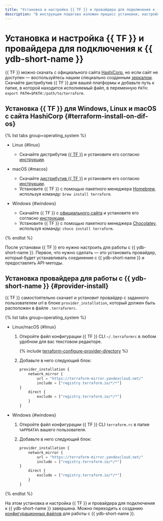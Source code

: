 ```yaml
---
title: "Установка и настройка {{ TF }} и провайдера для подключения к {{ ydb-short-name }}"
description: "В инструкции пошагово изложен процесс установки, настройки {{ TF }} и провайдера {{ yandex-cloud }}."
---
```


# Установка и настройка {{ TF }} и провайдера для подключения к {{ ydb-short-name }}

{{ TF }} можно скачать с официального сайта [HashiCorp](https://developer.hashicorp.com/terraform/downloads), но если сайт не доступен — воспользуйтесь нашим специально созданным [зеркалом](https://hashicorp-releases.yandexcloud.net/terraform/). Скачайте дистрибутив {{ TF }} для вашей платформы и добавьте путь к папке, в которой находится исполняемый файл, в переменную `PATH: export PATH=$PATH:/path/to/terraform`.


## Установка {{ TF }} для Windows, Linux и macOS с сайта HashiCorp {#terraform-install-on-dif-os}

{% list tabs group=operating_system %}

- Linux {#linux}

    * Скачайте дистрибутив [{{ TF }}](https://developer.hashicorp.com/terraform/downloads) и установите его согласно [инструкции](https://developer.hashicorp.com/terraform/tutorials/aws-get-started/install-cli?in=terraform%2Faws-get-started).

- macOS {#macos}

    * Скачайте [дистрибутив {{ TF }}](https://developer.hashicorp.com/terraform/downloads) и установите его согласно [инструкции](https://developer.hashicorp.com/terraform/tutorials/aws-get-started/install-cli?in=terraform%2Faws-get-started).
    * Установите {{ TF }} с помощью пакетного менеджера [Homebrew](https://brew.sh), используя команду: `brew install terraform`.

- Windows {#windows}

    * Скачайте {{ TF }} с [официального сайта](https://developer.hashicorp.com/terraform/downloads) и установите его согласно [инструкции](https://developer.hashicorp.com/terraform/tutorials/aws-get-started/install-cli?in=terraform%2Faws-get-started).
    * Установите {{ TF }} с помощью пакетного менеджера [Chocolatey](https://chocolatey.org/install), используя команду: `choco install terraform`.

{% endlist %}

После установки {{ TF }} его нужно настроить для работы с {{ ydb-short-name }}. Первое, что нужно сделать — это установить провайдер, который будет устанавливать соединение с {{ ydb-short-name }} и предоставлять API-методы.


## Установка провайдера для работы с {{ ydb-short-name }} {#provider-install}

{{ TF }} самостоятельно скачает и установит провайдер с заданного пользователем url в блоке `provider_installation`, который должен быть расположен в файле `.terraformrc`.

{% list tabs group=operating_system %}

- Linux/macOS {#linux}

    1. Откройте файл конфигурации {{ TF }} CLI `~/.terraformrc` в любом удобном для вас текстовом редакторе.

        {% include [terraform-configure-provider-directory](../../_tutorials/_tutorials_includes/terraform-configure-provider-directory.md) %}

    1. Добавьте в него следующий блок:

        ```tf
        provider_installation {
            network_mirror {
                url = "https://terraform-mirror.yandexcloud.net/"
                include = ["registry.terraform.io/*/*"]
        }
            direct {
                exclude = ["registry.terraform.io/*/*"]
            }
        }
        ```

- Windows {#windows}

    1. Откройте файл конфигурации {{ TF }} CLI `terraform.rc` в папке `%APPDATA%` вашего пользователя.
    1. Добавьте в него следующий блок:

        ```tf
        provider_installation {
            network_mirror {
                url = "https://terraform-mirror.yandexcloud.net/"
                include = ["registry.terraform.io/*/*"]
        }
            direct {
                exclude = ["registry.terraform.io/*/*"]
            }
        }
        ```
		
{% endlist %}

На этом установка и настройка {{ TF }} и провайдера для подключения к {{ ydb-short-name }} завершена. Можно переходить к созданию [конфигурационных файлов](./configure.md) для работы с {{ ydb-short-name }}.
